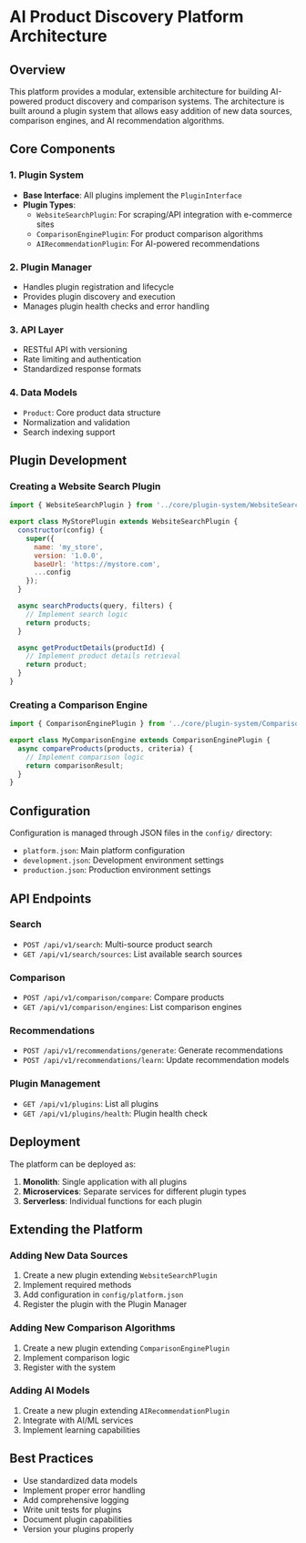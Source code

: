 # AI Product Discovery Platform Architecture

## Overview

This platform provides a modular, extensible architecture for building AI-powered product discovery and comparison systems. The architecture is built around a plugin system that allows easy addition of new data sources, comparison engines, and AI recommendation algorithms.

## Core Components

### 1. Plugin System
- **Base Interface**: All plugins implement the `PluginInterface`
- **Plugin Types**:
  - `WebsiteSearchPlugin`: For scraping/API integration with e-commerce sites
  - `ComparisonEnginePlugin`: For product comparison algorithms
  - `AIRecommendationPlugin`: For AI-powered recommendations

### 2. Plugin Manager
- Handles plugin registration and lifecycle
- Provides plugin discovery and execution
- Manages plugin health checks and error handling

### 3. API Layer
- RESTful API with versioning
- Rate limiting and authentication
- Standardized response formats

### 4. Data Models
- `Product`: Core product data structure
- Normalization and validation
- Search indexing support

## Plugin Development

### Creating a Website Search Plugin

```javascript
import { WebsiteSearchPlugin } from '../core/plugin-system/WebsiteSearchPlugin.js';

export class MyStorePlugin extends WebsiteSearchPlugin {
  constructor(config) {
    super({
      name: 'my_store',
      version: '1.0.0',
      baseUrl: 'https://mystore.com',
      ...config
    });
  }

  async searchProducts(query, filters) {
    // Implement search logic
    return products;
  }

  async getProductDetails(productId) {
    // Implement product details retrieval
    return product;
  }
}
```

### Creating a Comparison Engine

```javascript
import { ComparisonEnginePlugin } from '../core/plugin-system/ComparisonEnginePlugin.js';

export class MyComparisonEngine extends ComparisonEnginePlugin {
  async compareProducts(products, criteria) {
    // Implement comparison logic
    return comparisonResult;
  }
}
```

## Configuration

Configuration is managed through JSON files in the `config/` directory:

- `platform.json`: Main platform configuration
- `development.json`: Development environment settings
- `production.json`: Production environment settings

## API Endpoints

### Search
- `POST /api/v1/search`: Multi-source product search
- `GET /api/v1/search/sources`: List available search sources

### Comparison
- `POST /api/v1/comparison/compare`: Compare products
- `GET /api/v1/comparison/engines`: List comparison engines

### Recommendations
- `POST /api/v1/recommendations/generate`: Generate recommendations
- `POST /api/v1/recommendations/learn`: Update recommendation models

### Plugin Management
- `GET /api/v1/plugins`: List all plugins
- `GET /api/v1/plugins/health`: Plugin health check

## Deployment

The platform can be deployed as:

1. **Monolith**: Single application with all plugins
2. **Microservices**: Separate services for different plugin types
3. **Serverless**: Individual functions for each plugin

## Extending the Platform

### Adding New Data Sources

1. Create a new plugin extending `WebsiteSearchPlugin`
2. Implement required methods
3. Add configuration in `config/platform.json`
4. Register the plugin with the Plugin Manager

### Adding New Comparison Algorithms

1. Create a new plugin extending `ComparisonEnginePlugin`
2. Implement comparison logic
3. Register with the system

### Adding AI Models

1. Create a new plugin extending `AIRecommendationPlugin`
2. Integrate with AI/ML services
3. Implement learning capabilities

## Best Practices

- Use standardized data models
- Implement proper error handling
- Add comprehensive logging
- Write unit tests for plugins
- Document plugin capabilities
- Version your plugins properly
